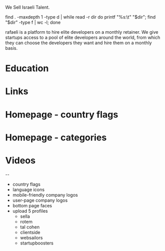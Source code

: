 We Sell Israeli Talent. 

find . -maxdepth 1 -type d | while read -r dir
do printf "%s:\t" "$dir"; find "$dir" -type f | wc -l; done

rafaeli is a platform to hire elite developers on a monthly retainer. We give startups access to a pool of elite developers around the world, from which they can choose the developers they want and hire them on a monthly basis. 


# Education
# Links
# Homepage - country flags 
# Homepage - categories 
# Videos 

-- 
* country flags 
* language icons 
* mobile-friendly company logos
* user-page company logos 
* bottom page faces 
* upload 5 profiles
	- sella
	- rotem
	- tal cohen
	- clientside
	- websailors
	- startupboosters